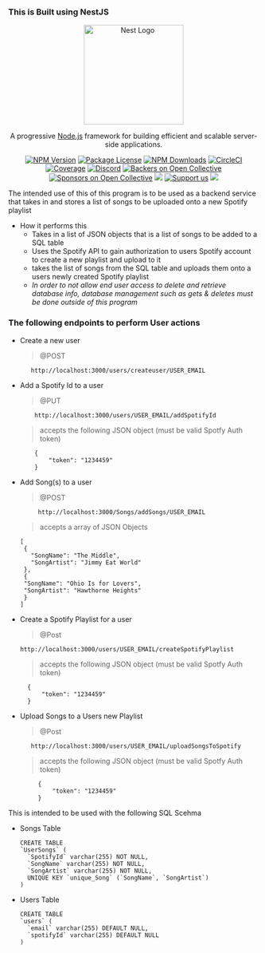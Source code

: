 

### This is Built using NestJS
<p align="center">
  <a href="http://nestjs.com/" target="blank"><img src="https://nestjs.com/img/logo-small.svg" width="200" alt="Nest Logo" /></a>
</p>

[circleci-image]: https://img.shields.io/circleci/build/github/nestjs/nest/master?token=abc123def456
[circleci-url]: https://circleci.com/gh/nestjs/nest

  <p align="center">A progressive <a href="http://nodejs.org" target="_blank">Node.js</a> framework for building efficient and scalable server-side applications.</p>
    <p align="center">
<a href="https://www.npmjs.com/~nestjscore" target="_blank"><img src="https://img.shields.io/npm/v/@nestjs/core.svg" alt="NPM Version" /></a>
<a href="https://www.npmjs.com/~nestjscore" target="_blank"><img src="https://img.shields.io/npm/l/@nestjs/core.svg" alt="Package License" /></a>
<a href="https://www.npmjs.com/~nestjscore" target="_blank"><img src="https://img.shields.io/npm/dm/@nestjs/common.svg" alt="NPM Downloads" /></a>
<a href="https://circleci.com/gh/nestjs/nest" target="_blank"><img src="https://img.shields.io/circleci/build/github/nestjs/nest/master" alt="CircleCI" /></a>
<a href="https://coveralls.io/github/nestjs/nest?branch=master" target="_blank"><img src="https://coveralls.io/repos/github/nestjs/nest/badge.svg?branch=master#9" alt="Coverage" /></a>
<a href="https://discord.gg/G7Qnnhy" target="_blank"><img src="https://img.shields.io/badge/discord-online-brightgreen.svg" alt="Discord"/></a>
<a href="https://opencollective.com/nest#backer" target="_blank"><img src="https://opencollective.com/nest/backers/badge.svg" alt="Backers on Open Collective" /></a>
<a href="https://opencollective.com/nest#sponsor" target="_blank"><img src="https://opencollective.com/nest/sponsors/badge.svg" alt="Sponsors on Open Collective" /></a>
  <a href="https://paypal.me/kamilmysliwiec" target="_blank"><img src="https://img.shields.io/badge/Donate-PayPal-ff3f59.svg"/></a>
    <a href="https://opencollective.com/nest#sponsor"  target="_blank"><img src="https://img.shields.io/badge/Support%20us-Open%20Collective-41B883.svg" alt="Support us"></a>
  <a href="https://twitter.com/nestframework" target="_blank"><img src="https://img.shields.io/twitter/follow/nestframework.svg?style=social&label=Follow"></a>
</p>
  <!--[![Backers on Open Collective](https://opencollective.com/nest/backers/badge.svg)](https://opencollective.com/nest#backer)
  [![Sponsors on Open Collective](https://opencollective.com/nest/sponsors/badge.svg)](https://opencollective.com/nest#sponsor)-->

The intended use of this of this program is to be used as a backend service that takes in and stores a list of songs to be uploaded onto a new  Spotify playlist

- How it performs this
  - Takes in a list of JSON objects that is a list of songs to be added to a SQL table
  - Uses the Spotify API to gain authorization to users Spotify account to create a new playlist and upload to it
  - takes the list of songs from the SQL table and uploads them onto a users newly created Spotify playlist
  - *In order to not allow end user access to delete and retrieve database info, database management such as gets & deletes must be done outside of this program*

### The following endpoints to perform User actions
   - Create a new user
     > @POST
     ```
        http://localhost:3000/users/createuser/USER_EMAIL
     ```


  - Add a Spotify Id to a user
    > @PUT
    ```
        http://localhost:3000/users/USER_EMAIL/addSpotifyId
    ```
    > accepts the following JSON object (must be valid Spotfy Auth token)
    ```
        {
            "token": "1234459"
        }
     ```

-  Add Song(s) to a user
   >@POST
   ```
        http://localhost:3000/Songs/addSongs/USER_EMAIL
   ```
   >accepts a array of JSON Objects 
   ```
   [
    {
      "SongName": "The Middle",
      "SongArtist": "Jimmy Eat World"
    },
    {
    "SongName": "Ohio Is for Lovers",
    "SongArtist": "Hawthorne Heights"
    }
   ]
   ```

 - Create a Spotify Playlist for a user
      >@Post
      ```
      http://localhost:3000/users/USER_EMAIL/createSpotifyPlaylist
      ```
      >accepts the following JSON object (must be valid Spotfy Auth token)
      ```
        {
            "token": "1234459"
        }
      ```

- Upload Songs to a Users new Playlist
  >@Post
  ```
     http://localhost:3000/users/USER_EMAIL/uploadSongsToSpotify
  ```
  >accepts the following JSON object (must be valid Spotfy Auth token)
   ```
        {
            "token": "1234459"
        }
   ```

        
    
This is intended to be used with the following SQL Scehma 

- Songs Table
  ```
  CREATE TABLE
  `UserSongs` (
    `SpotifyId` varchar(255) NOT NULL,
    `SongName` varchar(255) NOT NULL,
    `SongArtist` varchar(255) NOT NULL,
    UNIQUE KEY `unique_Song` (`SongName`, `SongArtist`)
  ) 
  ```


- Users Table
  ```
  CREATE TABLE
  `users` (
    `email` varchar(255) DEFAULT NULL,
    `spotifyId` varchar(255) DEFAULT NULL
  ) 
  ```
